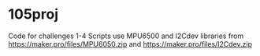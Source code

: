 # 105proj
Code for challenges 1-4
Scripts use MPU6500 and I2Cdev libraries from https://maker.pro/files/MPU6050.zip and https://maker.pro/files/I2Cdev.zip 
